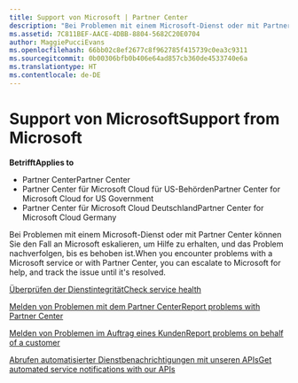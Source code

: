 ```yaml
---
title: Support von Microsoft | Partner Center
description: "Bei Problemen mit einem Microsoft-Dienst oder mit Partner Center können Sie den Fall an Microsoft eskalieren, um Hilfe zu erhalten, und das Problem nachverfolgen, bis es behoben ist."
ms.assetid: 7C811BEF-AACE-4DBB-8804-5682C20E0704
author: MaggiePucciEvans
ms.openlocfilehash: 66bb02c8ef2677c8f962785f415739c0ea3c9311
ms.sourcegitcommit: 0b00306bfb0b406e64ad857cb360de4533740e6a
ms.translationtype: HT
ms.contentlocale: de-DE
---
```

# <a name="support-from-microsoft"></a><span data-ttu-id="7f0d5-103">Support von Microsoft</span><span class="sxs-lookup"><span data-stu-id="7f0d5-103">Support from Microsoft</span></span>

**<span data-ttu-id="7f0d5-104">Betrifft</span><span class="sxs-lookup"><span data-stu-id="7f0d5-104">Applies to</span></span>**

-  <span data-ttu-id="7f0d5-105">Partner Center</span><span class="sxs-lookup"><span data-stu-id="7f0d5-105">Partner Center</span></span>
-  <span data-ttu-id="7f0d5-106">Partner Center für Microsoft Cloud für US-Behörden</span><span class="sxs-lookup"><span data-stu-id="7f0d5-106">Partner Center for Microsoft Cloud for US Government</span></span>
-  <span data-ttu-id="7f0d5-107">Partner Center für Microsoft Cloud Deutschland</span><span class="sxs-lookup"><span data-stu-id="7f0d5-107">Partner Center for Microsoft Cloud Germany</span></span>

<span data-ttu-id="7f0d5-108">Bei Problemen mit einem Microsoft-Dienst oder mit Partner Center können Sie den Fall an Microsoft eskalieren, um Hilfe zu erhalten, und das Problem nachverfolgen, bis es behoben ist.</span><span class="sxs-lookup"><span data-stu-id="7f0d5-108">When you encounter problems with a Microsoft service or with Partner Center, you can escalate to Microsoft for help, and track the issue until it's resolved.</span></span>

[<span data-ttu-id="7f0d5-109">Überprüfen der Dienstintegrität</span><span class="sxs-lookup"><span data-stu-id="7f0d5-109">Check service health</span></span>](check-service-health.md)

[<span data-ttu-id="7f0d5-110">Melden von Problemen mit dem Partner Center</span><span class="sxs-lookup"><span data-stu-id="7f0d5-110">Report problems with Partner Center</span></span>](report-problems-with-partner-center.md)

[<span data-ttu-id="7f0d5-111">Melden von Problemen im Auftrag eines Kunden</span><span class="sxs-lookup"><span data-stu-id="7f0d5-111">Report problems on behalf of a customer</span></span>](report-problems-on-behalf-of-a-customer.md)

[<span data-ttu-id="7f0d5-112">Abrufen automatisierter Dienstbenachrichtigungen mit unseren APIs</span><span class="sxs-lookup"><span data-stu-id="7f0d5-112">Get automated service notifications with our APIs</span></span>](get-automated-service-notifications-with-our-apis.md)

 

 



